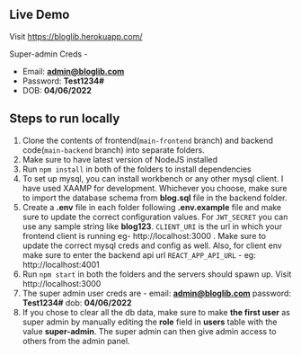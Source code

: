 ## Live Demo

Visit https://bloglib.herokuapp.com/

Super-admin Creds - 
- Email: **admin@bloglib.com**
- Password: **Test1234#**
- DOB: **04/06/2022**
## Steps to run locally

1. Clone the contents of frontend(`main-frontend` branch) and backend code(`main-backend` branch) into separate folders.
2. Make sure to have latest version of NodeJS installed
3. Run `npm install` in both of the folders to install dependencies
4. To set up mysql, you can install workbench or any other mysql client. I have used XAAMP for development. Whichever you choose, make sure to import the database schema from **blog.sql** file in the backend folder.
5. Create a **.env** file in each folder following **.env.example** file and make sure to update the correct configuration values. For `JWT_SECRET` you can use any sample string like **blog123**. `CLIENT_URI` is the url in which your frontend client is running eg- http://localhost:3000 . Make sure to update the correct mysql creds and config as well. Also, for client env make sure to enter the backend api url `REACT_APP_API_URL` - eg: http://localhost:4001
6. Run `npm start` in both the folders and the servers should spawn up. Visit http://localhost:3000
7. The super admin user creds are - email: **admin@bloglib.com** password: **Test1234#** dob: **04/06/2022**
8. If you chose to clear all the db data, make sure to make **the first user** as super admin by manually editing the **role** field in **users** table with the value **super-admin**. The super admin can then give admin access to others from the admin panel.

